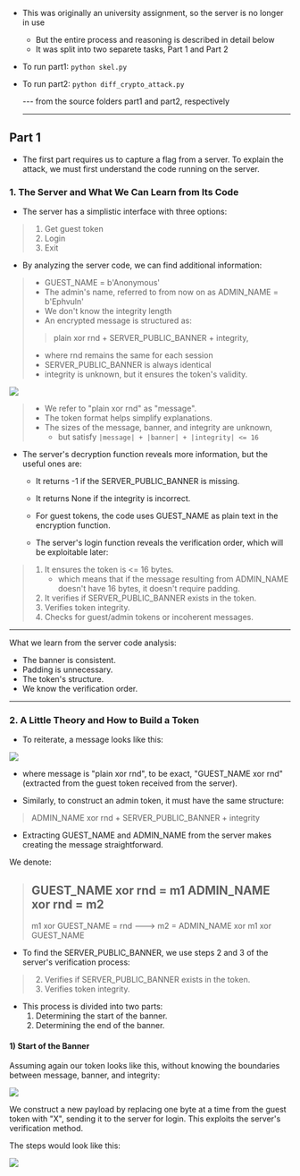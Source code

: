+ This was originally an university assignment, so the server is no longer in use
    + But the entire process and reasoning is described in detail below
    + It was split into two separete tasks, Part 1 and Part 2
+ To run part1:
    `python skel.py`
+ To run part2:
    `python diff_crypto_attack.py`


  --- from the source folders part1 and part2, respectively

  ***

## Part 1

+ The first part requires us to capture a flag from a
server. To explain the attack, we must first understand the
code running on the server.

### 1. The Server and What We Can Learn from Its Code

+ The server has a simplistic interface with three options:

> 1. Get guest token
> 2. Login
> 3. Exit

+ By analyzing the server code, we can find additional information:

> + GUEST_NAME = b'Anonymous'
> + The admin's name, referred to from now on as ADMIN_NAME = b'Ephvuln'
> + We don't know the integrity length
> + An encrypted message is structured as:
>>    plain xor rnd + SERVER_PUBLIC_BANNER + integrity,
>    + where rnd remains the same for each session
>    + SERVER_PUBLIC_BANNER is always identical
>    + integrity is unknown, but it ensures the token's validity.

![](/assets/image3.svg)

> + We refer to "plain xor rnd" as "message".
> + The token format helps simplify explanations.
> + The sizes of the message, banner, and integrity are unknown,
>      + but satisfy `|message| + |banner| + |integrity| <= 16`


+ The server's decryption function reveals more information, but the useful ones are:
    + It returns -1 if the SERVER_PUBLIC_BANNER is missing.
    + It returns None if the integrity is incorrect.
      
    + For guest tokens, the code uses GUEST_NAME as plain text in the encryption function.
    + The server's login function reveals the verification order, which will be exploitable later:
 
> 1. It ensures the token is <= 16 bytes.
>     + which means that if the message resulting from ADMIN_NAME doesn't have 16 bytes, it doesn't require padding.
> 2. It verifies if SERVER_PUBLIC_BANNER exists in the token.
> 3. Verifies token integrity.
> 4. Checks for guest/admin tokens or incoherent messages.

***

What we learn from the server code analysis:
+ The banner is consistent.
+ Padding is unnecessary.
+ The token's structure.
+ We know the verification order.

***

### 2. A Little Theory and How to Build a Token

+ To reiterate, a message looks like this:

![](/assets/image4.svg)

+ where message is "plain xor rnd", to be exact, "GUEST_NAME xor rnd" (extracted from the guest token received from the server).

+ Similarly, to construct an admin token, it must have the same structure:
> ADMIN_NAME xor rnd + SERVER_PUBLIC_BANNER + integrity
+ Extracting GUEST_NAME and ADMIN_NAME from the server makes creating the message straightforward.

We denote:
> GUEST_NAME xor rnd = m1
> ADMIN_NAME xor rnd = m2
> -----------------------
> m1 xor GUEST_NAME = rnd ---> m2 = ADMIN_NAME xor m1 xor GUEST_NAME


+ To find the SERVER_PUBLIC_BANNER, we use steps 2 and 3 of the
    server's verification process:

> 2. Verifies if SERVER_PUBLIC_BANNER exists in the token.
> 3. Verifies token integrity.

+ This process is divided into two parts:
    1. Determining the start of the banner.
    2. Determining the end of the banner.

#### 1) Start of the Banner

Assuming again our token looks like this, without knowing the boundaries between message, banner, and integrity:

![](/assets/image5.svg)

We construct a new payload by replacing one byte at a time from the guest token with "X", sending it to the server for login. This exploits the server's verification method.


The steps would look like this:

![](/assets/image2.svg)



